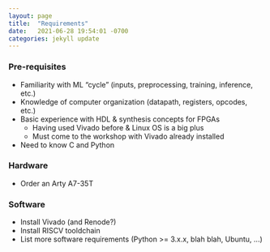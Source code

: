 ```yaml
---
layout: page
title:  "Requirements"
date:   2021-06-28 19:54:01 -0700
categories: jekyll update
---
```


### Pre-requisites
- Familiarity with ML “cycle” (inputs, preprocessing, training, inference, etc.)
- Knowledge of computer organization (datapath, registers, opcodes, etc.)
- Basic experience with HDL & synthesis concepts for FPGAs
  - Having used Vivado before & Linux OS is a big plus
  - Must come to the workshop with Vivado already installed
- Need to know C and Python

### Hardware
- Order an Arty A7-35T

### Software 
- Install Vivado (and Renode?)
- Install RISCV tooldchain 
- List more software requirements (Python >= 3.x.x, blah blah, Ubuntu, ...)
